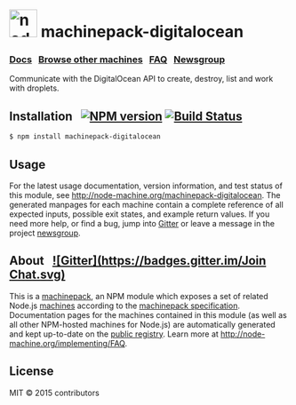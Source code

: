 
<h1>
  <a href="http://node-machine.org" title="Node-Machine public registry"><img alt="node-machine logo" title="Node-Machine Project" src="http://node-machine.org/images/machine-anthropomorph-for-white-bg.png" width="50" /></a>
  machinepack-digitalocean
</h1>

### [Docs](http://node-machine.org/machinepack-digitalocean) &nbsp; [Browse other machines](http://node-machine.org/machinepacks) &nbsp;  [FAQ](http://node-machine.org/implementing/FAQ)  &nbsp;  [Newsgroup](https://groups.google.com/forum/?hl=en#!forum/node-machine)

Communicate with the DigitalOcean API to create, destroy, list and work with droplets.


## Installation &nbsp; [![NPM version](https://badge.fury.io/js/machinepack-digitalocean.svg)](http://badge.fury.io/js/machinepack-digitalocean) [![Build Status](https://travis-ci.org/mikermcneil/machinepack-digitalocean.png?branch=master)](https://travis-ci.org/mikermcneil/machinepack-digitalocean)

```sh
$ npm install machinepack-digitalocean
```

## Usage

For the latest usage documentation, version information, and test status of this module, see <a href="http://node-machine.org/machinepack-digitalocean" title="Communicate with the DigitalOcean API to create, destroy, list and work with droplets. (for node.js)">http://node-machine.org/machinepack-digitalocean</a>.  The generated manpages for each machine contain a complete reference of all expected inputs, possible exit states, and example return values.  If you need more help, or find a bug, jump into [Gitter](https://gitter.im/node-machine/general) or leave a message in the project [newsgroup](https://groups.google.com/forum/?hl=en#!forum/node-machine).

## About  &nbsp; [![Gitter](https://badges.gitter.im/Join Chat.svg)](https://gitter.im/node-machine/general?utm_source=badge&utm_medium=badge&utm_campaign=pr-badge&utm_content=badge)

This is a [machinepack](http://node-machine.org/machinepacks), an NPM module which exposes a set of related Node.js [machines](http://node-machine.org/spec/machine) according to the [machinepack specification](http://node-machine.org/spec/machinepack).
Documentation pages for the machines contained in this module (as well as all other NPM-hosted machines for Node.js) are automatically generated and kept up-to-date on the <a href="http://node-machine.org" title="Public machine registry for Node.js">public registry</a>.
Learn more at <a href="http://node-machine.org/implementing/FAQ" title="Machine Project FAQ (for implementors)">http://node-machine.org/implementing/FAQ</a>.

## License

MIT &copy; 2015 contributors

